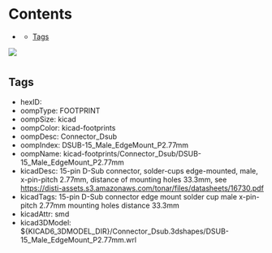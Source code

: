 



Contents
========

* [](#)
	* [Tags](#tags)
  
![][im]
# 

## Tags

- hexID: 
- oompType: FOOTPRINT
- oompSize: kicad
- oompColor: kicad-footprints
- oompDesc: Connector_Dsub
- oompIndex: DSUB-15_Male_EdgeMount_P2.77mm
- oompName: kicad-footprints/Connector_Dsub/DSUB-15_Male_EdgeMount_P2.77mm
- kicadDesc: 15-pin D-Sub connector, solder-cups edge-mounted, male, x-pin-pitch 2.77mm, distance of mounting holes 33.3mm, see https://disti-assets.s3.amazonaws.com/tonar/files/datasheets/16730.pdf
- kicadTags: 15-pin D-Sub connector edge mount solder cup male x-pin-pitch 2.77mm mounting holes distance 33.3mm
- kicadAttr: smd
- kicad3DModel: ${KICAD6_3DMODEL_DIR}/Connector_Dsub.3dshapes/DSUB-15_Male_EdgeMount_P2.77mm.wrl



[im]: image.png
